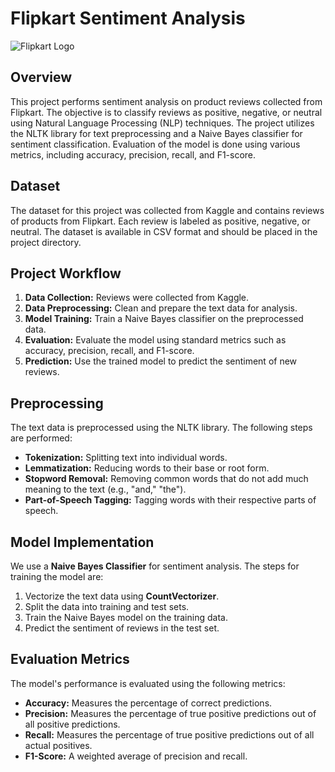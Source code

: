 # Flipkart Sentiment Analysis

![Flipkart Logo]([https://example.com/path/to/flipkart_logo.png](https://th.bing.com/th/id/OIP.Zbwq8CMb4CD6oaapV2vgSgHaEK?w=266&h=180&c=7&r=0&o=5&dpr=1.3&pid=1.7))



## Overview

This project performs sentiment analysis on product reviews collected from Flipkart. The objective is to classify reviews as positive, negative, or neutral using Natural Language Processing (NLP) techniques. The project utilizes the NLTK library for text preprocessing and a Naive Bayes classifier for sentiment classification. Evaluation of the model is done using various metrics, including accuracy, precision, recall, and F1-score.

## Dataset

The dataset for this project was collected from Kaggle and contains reviews of products from Flipkart. Each review is labeled as positive, negative, or neutral. The dataset is available in CSV format and should be placed in the project directory.

## Project Workflow

1. **Data Collection:** Reviews were collected from Kaggle.
2. **Data Preprocessing:** Clean and prepare the text data for analysis.
3. **Model Training:** Train a Naive Bayes classifier on the preprocessed data.
4. **Evaluation:** Evaluate the model using standard metrics such as accuracy, precision, recall, and F1-score.
5. **Prediction:** Use the trained model to predict the sentiment of new reviews.

## Preprocessing

The text data is preprocessed using the NLTK library. The following steps are performed:

- **Tokenization:** Splitting text into individual words.
- **Lemmatization:** Reducing words to their base or root form.
- **Stopword Removal:** Removing common words that do not add much meaning to the text (e.g., "and," "the").
- **Part-of-Speech Tagging:** Tagging words with their respective parts of speech.

## Model Implementation

We use a **Naive Bayes Classifier** for sentiment analysis. The steps for training the model are:

1. Vectorize the text data using **CountVectorizer**.
2. Split the data into training and test sets.
3. Train the Naive Bayes model on the training data.
4. Predict the sentiment of reviews in the test set.

## Evaluation Metrics

The model's performance is evaluated using the following metrics:

- **Accuracy:** Measures the percentage of correct predictions.
- **Precision:** Measures the percentage of true positive predictions out of all positive predictions.
- **Recall:** Measures the percentage of true positive predictions out of all actual positives.
- **F1-Score:** A weighted average of precision and recall.


